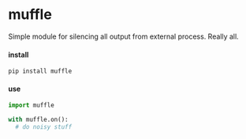 # muffle

Simple module for silencing all output from external process. Really all.

#### install

```
pip install muffle
```

#### use

```python
import muffle

with muffle.on():
  # do noisy stuff
```
